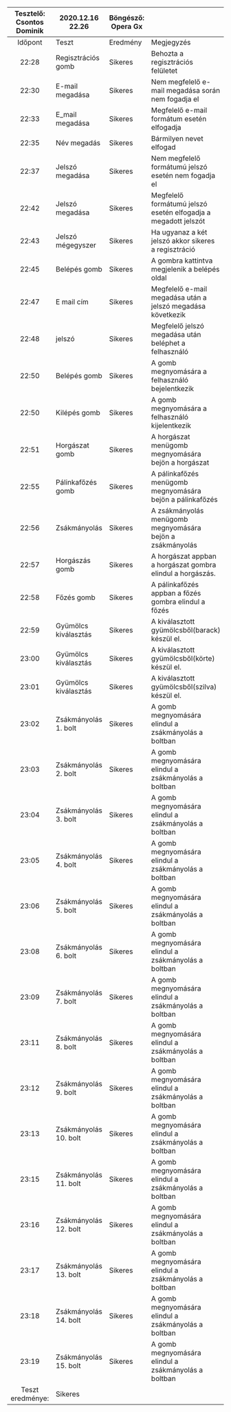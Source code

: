 | Tesztelő: Csontos Dominik 	| 2020.12.16 22.26      	| Böngésző: Opera Gx 	|                                                                 	|   	|
|:-------------------------:	|-----------------------	|--------------------	|-----------------------------------------------------------------	|---	|
| Időpont                   	| Teszt                 	| Eredmény           	| Megjegyzés                                                      	|   	|
| 22:28                     	| Regisztrációs gomb    	| Sikeres            	| Behozta a regisztrációs felületet                               	|   	|
| 22:30                     	| E-mail megadása       	| Sikeres            	| Nem megfelelő e-mail megadása során  nem fogadja el             	|   	|
| 22:33                     	| E_mail megadása       	| Sikeres            	| Megfelelő e-mail formátum esetén elfogadja                      	|   	|
| 22:35                     	| Név megadás           	| Sikeres            	| Bármilyen nevet elfogad                                         	|   	|
| 22:37                     	| Jelszó megadása       	| Sikeres            	| Nem megfelelő formátumú jelszó esetén  nem fogadja el           	|   	|
| 22:42                     	| Jelszó megadása       	| Sikeres            	| Megfelelő formátumú jelszó esetén  elfogadja a megadott jelszót 	|   	|
| 22:43                     	| Jelszó mégegyszer     	| Sikeres            	| Ha ugyanaz a két jelszó akkor sikeres a regisztráció            	|   	|
| 22:45                     	| Belépés gomb          	| Sikeres            	| A gombra kattintva megjelenik a belépés oldal                   	|   	|
| 22:47                     	| E mail cím            	| Sikeres            	| Megfelelő e-mail megadása után a jelszó megadása következik     	|   	|
| 22:48                     	| jelszó                	| Sikeres            	| Megfelelő jelszó megadása után beléphet a felhasználó           	|   	|
| 22:50                     	| Belépés gomb          	| Sikeres            	| A gomb megnyomására a felhasználó bejelentkezik                 	|   	|
| 22:50                     	| Kilépés gomb          	| Sikeres            	| A gomb megnyomására a felhasználó kijelentkezik                 	|   	|
| 22:51                     	| Horgászat gomb        	| Sikeres            	| A horgászat menügomb megnyomására bejön a horgászat             	|   	|
| 22:55                     	| Pálinkafőzés gomb     	| Sikeres            	| A pálinkafőzés menügomb megnyomására bejön a pálinkafőzés       	|   	|
| 22:56                     	| Zsákmányolás          	| Sikeres            	| A zsákmányolás menügomb megnyomására bejön a zsákmányolás       	|   	|
| 22:57                     	| Horgászás gomb        	| Sikeres            	| A horgászat appban a horgászat gombra elindul a horgászás.      	|   	|
| 22:58                     	| Főzés gomb            	| Sikeres            	| A pálinkafőzés appban a főzés gombra elindul a főzés            	|   	|
| 22:59                     	| Gyümölcs kiválasztás  	| Sikeres            	| A kiválasztott gyümölcsből(barack) készül el.                   	|   	|
| 23:00                     	| Gyümölcs kiválasztás  	| Sikeres            	| A kiválasztott gyümölcsből(körte) készül el.                    	|   	|
| 23:01                     	| Gyümölcs kiválasztás  	| Sikeres            	| A kiválasztott gyümölcsből(szilva) készül el.                   	|   	|
| 23:02                     	| Zsákmányolás 1. bolt  	| Sikeres            	| A gomb megnyomására elindul a zsákmányolás a boltban            	|   	|
| 23:03                     	| Zsákmányolás 2. bolt  	| Sikeres            	| A gomb megnyomására elindul a zsákmányolás a boltban            	|   	|
| 23:04                     	| Zsákmányolás 3. bolt  	| Sikeres            	| A gomb megnyomására elindul a zsákmányolás a boltban            	|   	|
| 23:05                     	| Zsákmányolás 4. bolt  	| Sikeres            	| A gomb megnyomására elindul a zsákmányolás a boltban            	|   	|
| 23:06                     	| Zsákmányolás 5. bolt  	| Sikeres            	| A gomb megnyomására elindul a zsákmányolás a boltban            	|   	|
| 23:08                     	| Zsákmányolás 6. bolt  	| Sikeres            	| A gomb megnyomására elindul a zsákmányolás a boltban            	|   	|
| 23:09                     	| Zsákmányolás 7. bolt  	| Sikeres            	| A gomb megnyomására elindul a zsákmányolás a boltban            	|   	|
| 23:11                     	| Zsákmányolás 8. bolt  	| Sikeres            	| A gomb megnyomására elindul a zsákmányolás a boltban            	|   	|
| 23:12                     	| Zsákmányolás 9. bolt  	| Sikeres            	| A gomb megnyomására elindul a zsákmányolás a boltban            	|   	|
| 23:13                     	| Zsákmányolás 10. bolt 	| Sikeres            	| A gomb megnyomására elindul a zsákmányolás a boltban            	|   	|
| 23:15                     	| Zsákmányolás 11. bolt 	| Sikeres            	| A gomb megnyomására elindul a zsákmányolás a boltban            	|   	|
| 23:16                     	| Zsákmányolás 12. bolt 	| Sikeres            	| A gomb megnyomására elindul a zsákmányolás a boltban            	|   	|
| 23:17                     	| Zsákmányolás 13. bolt 	| Sikeres            	| A gomb megnyomására elindul a zsákmányolás a boltban            	|   	|
| 23:18                     	| Zsákmányolás 14. bolt 	| Sikeres            	| A gomb megnyomására elindul a zsákmányolás a boltban            	|   	|
| 23:19                     	| Zsákmányolás 15. bolt 	| Sikeres            	| A gomb megnyomására elindul a zsákmányolás a boltban            	|   	|                  	
| Teszt eredménye:          	| Sikeres               	|                    	|                                                                 	|   	|